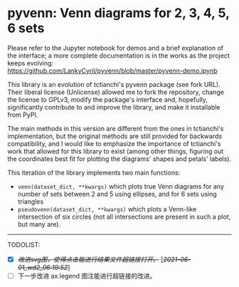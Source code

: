 # pyvenn: Venn diagrams for 2, 3, 4, 5, 6 sets

Please refer to the Jupyter notebook for demos and a brief explanation of the
interface; a more complete documentation is in the works as the project keeps
evolving:  
https://github.com/LankyCyril/pyvenn/blob/master/pyvenn-demo.ipynb

This library is an evolution of tctianchi's pyvenn package (see fork URL).  
Their liberal license (Unlicense) allowed me to fork the repository,
change the license to GPLv3, modify the package's interface and, hopefully,
significantly contribute to and improve the library, and make it installable
from PyPI.

The main methods in this version are different from the ones in tctianchi's
implementation, but the original methods are still provided for backwards
compatibility, and I would like to emphasize the importance of tctianchi's work
that allowed for this library to exist (among other things, figuring out the
coordinates best fit for plotting the diagrams' shapes and petals' labels).

This iteration of the library implements two main functions:
* `venn(dataset_dict, **kwargs)` which plots true Venn diagrams for any number
of sets between 2 and 5 using ellipses, and for 6 sets using triangles
* `pseudovenn(dataset_dict, **kwargs)` which plots a Venn-like intersection of
six circles (not all intersections are present in such a plot, but many are).


---
TODOLIST:

- [x] ~~*改进svg图，使得点击能进行结果文件超链接打开。*~~ [~~*2021-06-01_wd2_06:19:52*~~]
- [ ] 下一步改进 ax.legend 图注能进行超链接的改进。
